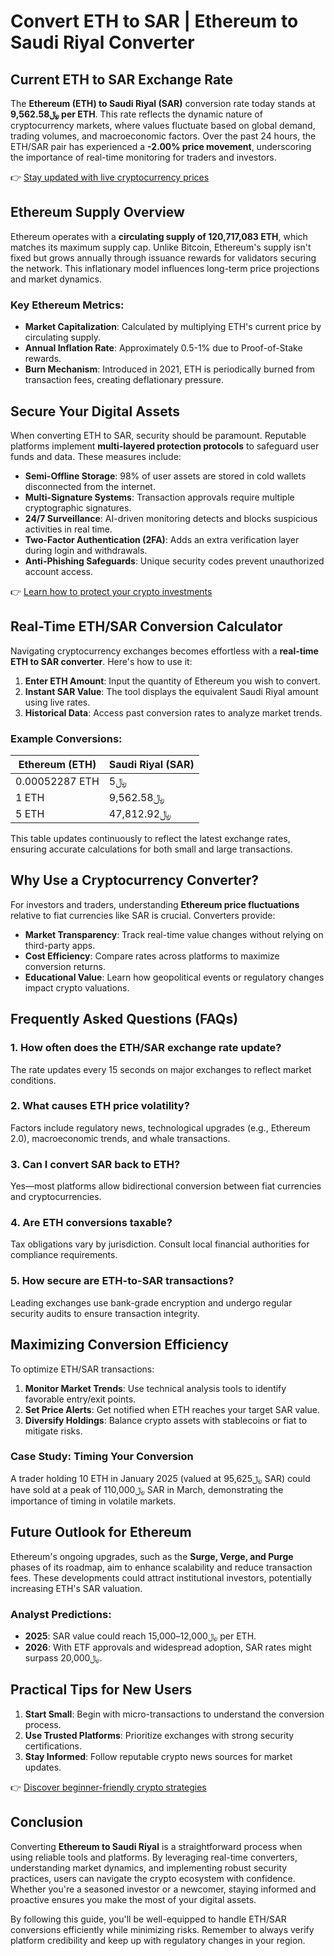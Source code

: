 # Convert ETH to SAR | Ethereum to Saudi Riyal Converter  

## Current ETH to SAR Exchange Rate  
The **Ethereum (ETH) to Saudi Riyal (SAR)** conversion rate today stands at **﷼9,562.58 per ETH**. This rate reflects the dynamic nature of cryptocurrency markets, where values fluctuate based on global demand, trading volumes, and macroeconomic factors. Over the past 24 hours, the ETH/SAR pair has experienced a **-2.00% price movement**, underscoring the importance of real-time monitoring for traders and investors.  

👉 [Stay updated with live cryptocurrency prices](https://bit.ly/okx-bonus)  

## Ethereum Supply Overview  
Ethereum operates with a **circulating supply of 120,717,083 ETH**, which matches its maximum supply cap. Unlike Bitcoin, Ethereum's supply isn't fixed but grows annually through issuance rewards for validators securing the network. This inflationary model influences long-term price projections and market dynamics.  

### Key Ethereum Metrics:  
- **Market Capitalization**: Calculated by multiplying ETH's current price by circulating supply.  
- **Annual Inflation Rate**: Approximately 0.5-1% due to Proof-of-Stake rewards.  
- **Burn Mechanism**: Introduced in 2021, ETH is periodically burned from transaction fees, creating deflationary pressure.  

## Secure Your Digital Assets  
When converting ETH to SAR, security should be paramount. Reputable platforms implement **multi-layered protection protocols** to safeguard user funds and data. These measures include:  

- **Semi-Offline Storage**: 98% of user assets are stored in cold wallets disconnected from the internet.  
- **Multi-Signature Systems**: Transaction approvals require multiple cryptographic signatures.  
- **24/7 Surveillance**: AI-driven monitoring detects and blocks suspicious activities in real time.  
- **Two-Factor Authentication (2FA)**: Adds an extra verification layer during login and withdrawals.  
- **Anti-Phishing Safeguards**: Unique security codes prevent unauthorized account access.  

👉 [Learn how to protect your crypto investments](https://bit.ly/okx-bonus)  

## Real-Time ETH/SAR Conversion Calculator  
Navigating cryptocurrency exchanges becomes effortless with a **real-time ETH to SAR converter**. Here's how to use it:  

1. **Enter ETH Amount**: Input the quantity of Ethereum you wish to convert.  
2. **Instant SAR Value**: The tool displays the equivalent Saudi Riyal amount using live rates.  
3. **Historical Data**: Access past conversion rates to analyze market trends.  

### Example Conversions:  
| Ethereum (ETH) | Saudi Riyal (SAR) |  
|----------------|-------------------|  
| 0.00052287 ETH  | ﷼5                |  
| 1 ETH           | ﷼9,562.58         |  
| 5 ETH           | ﷼47,812.92        |  

This table updates continuously to reflect the latest exchange rates, ensuring accurate calculations for both small and large transactions.  

## Why Use a Cryptocurrency Converter?  
For investors and traders, understanding **Ethereum price fluctuations** relative to fiat currencies like SAR is crucial. Converters provide:  

- **Market Transparency**: Track real-time value changes without relying on third-party apps.  
- **Cost Efficiency**: Compare rates across platforms to maximize conversion returns.  
- **Educational Value**: Learn how geopolitical events or regulatory changes impact crypto valuations.  

## Frequently Asked Questions (FAQs)  

### 1. **How often does the ETH/SAR exchange rate update?**  
The rate updates every 15 seconds on major exchanges to reflect market conditions.  

### 2. **What causes ETH price volatility?**  
Factors include regulatory news, technological upgrades (e.g., Ethereum 2.0), macroeconomic trends, and whale transactions.  

### 3. **Can I convert SAR back to ETH?**  
Yes—most platforms allow bidirectional conversion between fiat currencies and cryptocurrencies.  

### 4. **Are ETH conversions taxable?**  
Tax obligations vary by jurisdiction. Consult local financial authorities for compliance requirements.  

### 5. **How secure are ETH-to-SAR transactions?**  
Leading exchanges use bank-grade encryption and undergo regular security audits to ensure transaction integrity.  

## Maximizing Conversion Efficiency  
To optimize ETH/SAR transactions:  

1. **Monitor Market Trends**: Use technical analysis tools to identify favorable entry/exit points.  
2. **Set Price Alerts**: Get notified when ETH reaches your target SAR value.  
3. **Diversify Holdings**: Balance crypto assets with stablecoins or fiat to mitigate risks.  

### Case Study: Timing Your Conversion  
A trader holding 10 ETH in January 2025 (valued at ﷼95,625 SAR) could have sold at a peak of ﷼110,000 SAR in March, demonstrating the importance of timing in volatile markets.  

## Future Outlook for Ethereum  
Ethereum's ongoing upgrades, such as the **Surge, Verge, and Purge** phases of its roadmap, aim to enhance scalability and reduce transaction fees. These developments could attract institutional investors, potentially increasing ETH's SAR valuation.  

### Analyst Predictions:  
- **2025**: SAR value could reach ﷼12,000–15,000 per ETH.  
- **2026**: With ETF approvals and widespread adoption, SAR rates might surpass ﷼20,000.  

## Practical Tips for New Users  
1. **Start Small**: Begin with micro-transactions to understand the conversion process.  
2. **Use Trusted Platforms**: Prioritize exchanges with strong security certifications.  
3. **Stay Informed**: Follow reputable crypto news sources for market updates.  

👉 [Discover beginner-friendly crypto strategies](https://bit.ly/okx-bonus)  

## Conclusion  
Converting **Ethereum to Saudi Riyal** is a straightforward process when using reliable tools and platforms. By leveraging real-time converters, understanding market dynamics, and implementing robust security practices, users can navigate the crypto ecosystem with confidence. Whether you're a seasoned investor or a newcomer, staying informed and proactive ensures you make the most of your digital assets.  

By following this guide, you'll be well-equipped to handle ETH/SAR conversions efficiently while minimizing risks. Remember to always verify platform credibility and keep up with regulatory changes in your region.